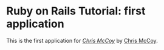 # Ruby on Rails Tutorial: first application
This is the first application for
[*Chris McCoy*](http://www.chrisdmccoy.com/)
by [Chris McCoy](http://www.chrisdmccoy.com/blog).
